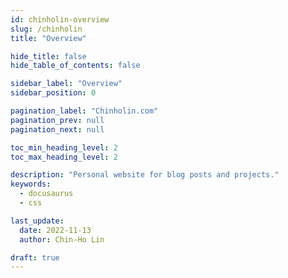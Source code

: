 ```yaml
---
id: chinholin-overview
slug: /chinholin
title: "Overview"

hide_title: false
hide_table_of_contents: false

sidebar_label: "Overview"
sidebar_position: 0

pagination_label: "Chinholin.com"
pagination_prev: null
pagination_next: null

toc_min_heading_level: 2
toc_max_heading_level: 2

description: "Personal website for blog posts and projects."
keywords:
  - docusaurus
  - css

last_update:
  date: 2022-11-13
  author: Chin-Ho Lin

draft: true
---
```

